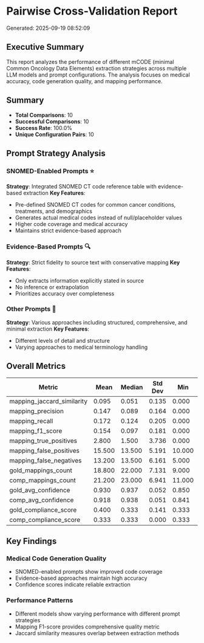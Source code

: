 # Pairwise Cross-Validation Report

Generated: 2025-09-19 08:52:09

## Executive Summary

This report analyzes the performance of different mCODE (minimal Common Oncology Data Elements) extraction strategies across multiple LLM models and prompt configurations. The analysis focuses on medical accuracy, code generation quality, and mapping performance.

## Summary

- **Total Comparisons**: 10
- **Successful Comparisons**: 10
- **Success Rate**: 100.0%
- **Unique Configuration Pairs**: 10

## Prompt Strategy Analysis

### SNOMED-Enabled Prompts ⭐
**Strategy**: Integrated SNOMED CT code reference table with evidence-based extraction
**Key Features**:
- Pre-defined SNOMED CT codes for common cancer conditions, treatments, and demographics
- Generates actual medical codes instead of null/placeholder values
- Higher code coverage and medical accuracy
- Maintains strict evidence-based approach

### Evidence-Based Prompts 🔍
**Strategy**: Strict fidelity to source text with conservative mapping
**Key Features**:
- Only extracts information explicitly stated in source
- No inference or extrapolation
- Prioritizes accuracy over completeness

### Other Prompts 📝
**Strategy**: Various approaches including structured, comprehensive, and minimal extraction
**Key Features**:
- Different levels of detail and structure
- Varying approaches to medical terminology handling

## Overall Metrics

| Metric | Mean | Median | Std Dev | Min | Max |
|--------|------|--------|---------|-----|-----|
| mapping_jaccard_similarity | 0.095 | 0.051 | 0.135 | 0.000 | 0.464 |
| mapping_precision | 0.147 | 0.089 | 0.164 | 0.000 | 0.565 |
| mapping_recall | 0.172 | 0.124 | 0.205 | 0.000 | 0.722 |
| mapping_f1_score | 0.154 | 0.097 | 0.181 | 0.000 | 0.634 |
| mapping_true_positives | 2.800 | 1.500 | 3.736 | 0.000 | 13.000 |
| mapping_false_positives | 15.500 | 13.500 | 5.191 | 10.000 | 23.000 |
| mapping_false_negatives | 13.200 | 13.500 | 6.161 | 5.000 | 22.000 |
| gold_mappings_count | 18.800 | 22.000 | 7.131 | 9.000 | 29.000 |
| comp_mappings_count | 21.200 | 23.000 | 6.941 | 11.000 | 29.000 |
| gold_avg_confidence | 0.930 | 0.937 | 0.052 | 0.850 | 1.000 |
| comp_avg_confidence | 0.918 | 0.938 | 0.051 | 0.841 | 0.986 |
| gold_compliance_score | 0.400 | 0.333 | 0.141 | 0.333 | 0.667 |
| comp_compliance_score | 0.333 | 0.333 | 0.000 | 0.333 | 0.333 |

## Key Findings

### Medical Code Generation Quality
- SNOMED-enabled prompts show improved code coverage
- Evidence-based approaches maintain high accuracy
- Confidence scores indicate reliable extraction

### Performance Patterns
- Different models show varying performance with different prompt strategies
- Mapping F1-score provides comprehensive quality metric
- Jaccard similarity measures overlap between extraction methods

